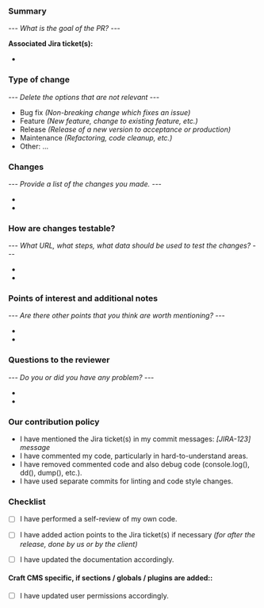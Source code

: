### Summary

*--- What is the goal of the PR? ---*


**Associated Jira ticket(s):**

-

### Type of change
*--- Delete the options that are not relevant ---*

- Bug fix _(Non-breaking change which fixes an issue)_
- Feature _(New feature, change to existing feature, etc.)_
- Release _(Release of a new version to acceptance or production)_
- Maintenance _(Refactoring, code cleanup, etc.)_
- Other: ...


### Changes

*--- Provide a list of the changes you made. ---*

-
-


### How are changes testable?
*--- What URL, what steps, what data should be used to test the changes? ---*

-
-

### Points of interest and additional notes

*--- Are there other points that you think are worth mentioning? ---*

-
-

### Questions to the reviewer

*--- Do you or did you have any problem? ---*

-
-

### Our contribution policy

- I have mentioned the Jira ticket(s) in my commit messages: *[JIRA-123] message*
- I have commented my code, particularly in hard-to-understand areas.
- I have removed commented code and also debug code (console.log(), dd(), dump(), etc.).
- I have used separate commits for linting and code style changes.


### Checklist

- [ ] I have performed a self-review of my own code.
- [ ] I have added action points to the Jira ticket(s) if necessary _(for after the release, done by us or by the client)_
- [ ] I have updated the documentation accordingly.


#### Craft CMS specific, if sections / globals / plugins are added::
- [ ] I have updated user permissions accordingly.





